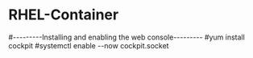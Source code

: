 # RHEL-Container

#---------Installing and enabling the web console---------
#yum install cockpit
#systemctl enable --now cockpit.socket


